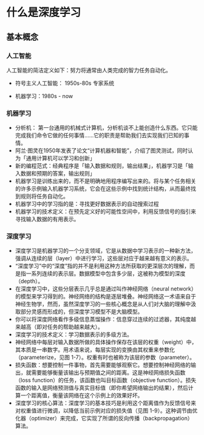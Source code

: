 # 什么是深度学习

## 基本概念

### 人工智能

人工智能的简洁定义如下：努力将通常由人类完成的智力任务自动化。

- 符号主义人工智能： 1950s-80s 专家系统

- 机器学习：1980s - now

### 机器学习

- 分析机： 第一台通用的机械式计算机，分析机谈不上能创造什么东西。它只能完成我们命令它做的任何事情……它的职责是帮助我们去实现我们已知的事情。
- 阿兰·图灵在1950年发表了论文“计算机器和智能”，介绍了图灵测试，同时认为「通用计算机可以学习和创新」
- 新的编程范式：经典程序是「输入数据和规则，输出结果」，机器学习是「输入数据和预期的答案，输出规则」
- 机器学习是训练出来的，而不是明确地用程序编写出来的。将与某个任务相关的许多示例输入机器学习系统，它会在这些示例中找到统计结构，从而最终找到规则将任务自动化。
- 机器学习中的学习指的是：寻找更好数据表示的自动搜索过程
- 机器学习的技术定义：在预先定义好的可能性空间中，利用反馈信号的指引来寻找输入数据的有用表示。

### 深度学习

- 深度学习是机器学习的一个分支领域，它是从数据中学习表示的一种新方法，强调从连续的层（layer）中进行学习，这些层对应于越来越有意义的表示。
- “深度学习”中的“深度”指的并不是利用这种方法所获取的更深层次的理解，而是指一系列连续的表示层。数据模型中包含多少层，这被称为模型的深度（depth）。
- 在深度学习中，这些分层表示几乎总是通过叫作神经网络（neural network）的模型来学习得到的。神经网络的结构是逐层堆叠。神经网络这一术语来自于神经生物学，然而，虽然深度学习的一些核心概念是从人们对大脑的理解中汲取部分灵感而形成的，但深度学习模型不是大脑模型。
- 你可以将深度网络看作多级信息蒸馏操作：信息穿过连续的过滤器，其纯度越来越高（即对任务的帮助越来越大）。
- 深度学习的技术定义：学习数据表示的多级方法。
- 神经网络中每层对输入数据所做的具体操作保存在该层的权重（weight）中，其本质是一串数字。用术语来说，每层实现的变换由其权重来参数化（parameterize，见图 1-7）。权重有时也被称为该层的参数（parameter）。
- 损失函数：想要控制一件事物，首先需要能够观察它。想要控制神经网络的输出，就需要能够衡量该输出与预期值之间的距离。这是神经网络损失函数（loss function）的任务，该函数也叫目标函数（objective function）。损失函数的输入是网络预测值与真实目标值（即你希望网络输出的结果），然后计算一个距离值，衡量该网络在这个示例上的效果好坏。
- 深度学习的核心算法：深度学习的基本技巧是利用这个距离值作为反馈信号来对权重值进行微调，以降低当前示例对应的损失值（见图 1-9）。这种调节由优化器（optimizer）来完成，它实现了所谓的反向传播（backpropagation）算法。

